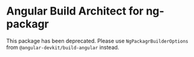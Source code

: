 # Angular Build Architect for ng-packagr

This package has been deprecated. Please use `NgPackagrBuilderOptions` from `@angular-devkit/build-angular` instead.
